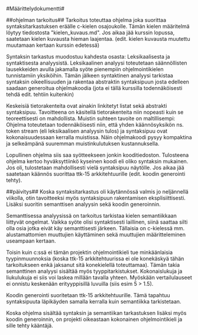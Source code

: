 #Määrittelydokumentti#

##ohjelman tarkoitus##
Tarkoitus toteuttaa ohjelma joka suorittaa syntaksitarkastuksen eräälle c-kielen osajoukolle. Tämän kielen
määritelmä löytyy tiedostosta "kielen_kuvaus.md". Jos aikaa jää kurssin lopussa, saatetaan kielen kuvausta
hieman laajentaa. (edit. kielen kuvausta muutettu muutamaan kertaan kurssin edetessä)

Syntaksin tarkastus muodostuu kahdesta osasta: Leksikaalisesta ja syntaktisesta analyysistä. Leksikaalinen 
analyysi toteutetaan säännöllisten lausekkeiden avulla jakamalla syöte pienempiin ohjelmointikielen 
tunnistamiin yksiköihin. Tämän jälkeen syntaktinen analyysi tarkistaa syntaksin oikeellisuuden ja rakentaa 
abstraktin syntaksipuun josta edelleen saadaan generoitua ohjelmakoodia (jota ei tällä kurssilla 
todennäköisesti tehdä edit. tehtiin kuitenkin)

Keskeisiä tietorakenteita ovat ainakin linkitetyt listat sekä abstrakti syntaksipuu. Tavoitteena on käsitellä 
tietorakenteita niin nopeasti kuin se teoreettisesti on mahdollista. Muistin suhteen tavoite on maltillisempi: 
Ohjelma toteutetaan todennäköisesti niin, että yhden käännösyksikön ns. token stream (eli leksikaalisen 
analyysin tulos) ja syntaksipuu ovat kokonaisuudessaan kerralla muistissa. Näin ohjelmakoodi pysyy kompaktina
ja selkeämpänä suuremman muistinkulutuksen kustannuksella.

Lopullinen ohjelma siis saa syötteekseen jonkin kooditiedoston. Tulosteena ohjelma kertoo hyväksyttiinkö 
kyseinen koodi eli oliko syntaksin mukainen. Jos oli, tulostetaan mahdollisesti vielä syntaksipuu näytölle.
Jos aikaa jää saatetaan käännös suorittaa ttk-15 arkkitehtuurille (edit. koodin generointi tehty).


##päivitys##
Koska syntaksitarkastus oli käytännössä valmis jo neljännellä viikolla, otin tavoitteeksi myös syntaksipuun
rakentamisen eksplisiittisesti. Lisäksi suoritin semanttisen analyysin sekä koodin generoinnin.

Semanttisessa analyysissä on tarkoitus tarkistaa kielen semantiikkaan liittyvät ongelmat. Vaikka syöte olisi
syntaktisesti laillinen, siinä saattaa silti olla osia jotka eivät käy semanttisesti järkeen. Tällaisia
on c-kielessä mm. alustamattomien muuttujien käyttäminen sekä muuttujien määritteleminen useampaan kertaan.

Toisin kuin c:ssä ei tämän projektin ohjelmointikieli tue minkäänlaisia tyypinmuunnoksia (koska ttk-15
arkkitehtuurissa ei ole konekäskyä tähän tarkoitukseen enkä jaksanut sitä konekielellä toteuttamaa).
Tämän takia semanttinen analyysi sisältää myös tyyppitarkistukset. Kokonaislukuja ja liukulukuja ei
siis voi laskea millään tavalla yhteen. Myöskään vertailulauseet ei onnistu keskenään erityyppisillä
luvuilla (siis esim 5 > 1.5). 

Koodin generointi suoritetaan ttk-15 arkkitehtuurille. Tämä tapahtuu syntaksipuuta läpikäyden samalla
kerralla kuin semantiikka tarkistetaan.

Koska ohjelma sisältää syntaksin ja semantiikan tarkastuksen lisäksi myös koodin generoinnin, on
projekti oikeastaan kokonainen ohjelmointikieli ja sille tehty kääntäjä.